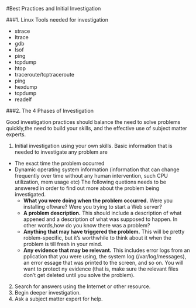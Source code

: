 #Best Practices and Initial Investigation

###1. Linux Tools needed for investigation
  - strace
  - ltrace
  - gdb
  - lsof
  - ping
  - tcpdump
  - htop
  - traceroute/tcptraceroute
  - ping
  - hexdump
  - tcpdump
  - readelf
  
###2. The 4 Phases of Investigation
 
Good investigation practices should balance the need to solve problems quickly,the need to build your skills, and the effective use of subject matter experts.

1. Initial investigation using your own skills.
Basic information that is needed to investigate any problem are
  - The exact time the problem occurred
  - Dynamic operating system information (information that can change frequently over time without any human intervention, such CPU utilization, mem usage etc)
The following quetions needs to be answered in order to find out more about the problem being investigated.
    - <b>What you were doing when the problem occurred.</b> Were you installing oftware? Were you trying to start a Web server?
    - <b>A problem description.</b> This should include a description of what appened and a description of what was supposed to happen. In other words,how do you know there was a problem?
    - <b>Anything that may have triggered the problem.</b> This will be pretty roblem-specific, but it’s worthwhile to think about it when the problem is till fresh in your mind.
    - <b>Any evidence that may be relevant.</b> This includes error logs from an pplication that you were using, the system log (/var/log/messages), an error essage that was printed to the screen, and so on. You will want to protect ny evidence (that is, make sure the relevant files don’t get deleted until you solve the problem).
  
2. Search for answers using the Internet or other resource.
3. Begin deeper investigation.
3. Ask a subject matter expert for help.
